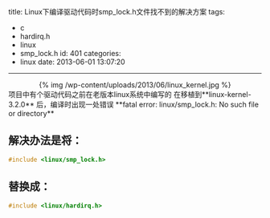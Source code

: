 title: Linux下编译驱动代码时smp_lock.h文件找不到的解决方案
tags:
  - c
  - hardirq.h
  - linux
  - smp_lock.h
id: 401
categories:
  - linux
date: 2013-06-01 13:07:20
---

<center>{% img /wp-content/uploads/2013/06/linux_kernel.jpg %}</center>
项目中有个驱动代码之前在老版本linux系统中编写的
在移植到**linux-kernel-3.2.0** 后，编译时出现一处错误 **fatal error: linux/smp_lock.h: No such file or directory**

## 解决办法是将：
```c
#include <linux/smp_lock.h>
```


## 替换成：
```c
#include <linux/hardirq.h>
```
